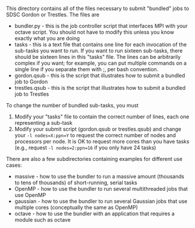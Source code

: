 This directory contains all of the files necessary to submit "bundled" jobs to
SDSC Gordon or Trestles.  The files are

* bundler.py - this is the job controller script that interfaces MPI with your 
  octave script.  You should not have to modify this unless you know exactly
  what you are doing
* tasks - this is a text file that contains one line for each invocation of 
  the sub-tasks you want to run.  If you want to run sixteen sub-tasks, 
  there should be sixteen lines in this "tasks" file.  The lines can be 
  arbitrarily complex if you want; for example, you can put multiple commands 
  on a single line if you separate them with ;, per bash convention.
* gordon.qsub - this is the script that illustrates how to submit a bundled 
  job to Gordon
* trestles.qsub - this is the script that illustrates how to submit a bundled 
  job to Trestles

To change the number of bundled sub-tasks, you must

1. Modify your "tasks" file to contain the correct number of lines, each one
   representing a sub-task
2. Modify your submit script (gordon.qsub or trestles.qsub) and change your 
   `-l nodes=X:ppn=Y` to request the correct number of nodes and processors 
   per node.  It is OK to request more cores than you have tasks (e.g., 
   request `-l nodes=2:ppn=16` if you only have 24 tasks)

There are also a few subdirectories containing examples for different use cases:

* massive - how to use the bundler to run a massive amount (thousands to tens of
    thousands) of short-running, serial tasks
* OpenMP - how to use the bundler to run several multithreaded jobs that use 
    OpenMP
* gaussian - how to use the bundler to run several Gaussian jobs that use 
    multiple cores (conceptually the same as OpenMP)
* octave - how to use the bundler with an application that requires a module 
    such as octave
